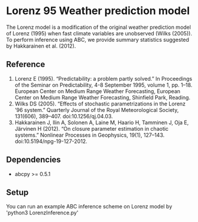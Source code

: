 # Lorenz 95 Weather prediction model
The Lorenz model is a modification of the original weather prediction model of Lorenz (1995)
when fast climate variables are unobserved (Wilks (2005)). To perform inference using ABC, we provide
summary statistics suggested by Hakkarainen et al. (2012).

## Reference
1. Lorenz E (1995). “Predictability: a problem partly solved.” In Proceedings of the Seminar on
Predictability, 4-8 September 1995, volume 1, pp. 1–18. European Center on Medium Range
Weather Forecasting, European Center on Medium Range Weather Forecasting, Shinfield
Park, Reading.
2. Wilks DS (2005). “Effects of stochastic parametrizations in the Lorenz ’96 system.” Quarterly
Journal of the Royal Meteorological Society, 131(606), 389–407. doi:10.1256/qj.04.03.
3. Hakkarainen J, Ilin A, Solonen A, Laine M, Haario H, Tamminen J, Oja E, Järvinen H (2012).
“On closure parameter estimation in chaotic systems.” Nonlinear Processes in Geophysics,
19(1), 127–143. doi:10.5194/npg-19-127-2012.

## Dependencies 
- abcpy >= 0.5.1

## Setup
You can run an example ABC inference scheme on Lorenz model by 'python3 LorenzInference.py'

